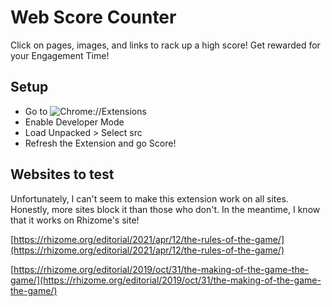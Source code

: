 # Web Score Counter

Click on pages, images, and links to rack up a high score! Get rewarded for your Engagement Time!

## Setup

* Go to ![Chrome://Extensions](chrome://Extensions)
* Enable Developer Mode
* Load Unpacked > Select src
* Refresh the Extension and go Score!

## Websites to test

Unfortunately, I can't seem to make this extension work on all sites. Honestly, more sites block it than those who don't. In the meantime, I know that it works on Rhizome's site!

[https://rhizome.org/editorial/2021/apr/12/the-rules-of-the-game/](https://rhizome.org/editorial/2021/apr/12/the-rules-of-the-game/)

[https://rhizome.org/editorial/2019/oct/31/the-making-of-the-game-the-game/](https://rhizome.org/editorial/2019/oct/31/the-making-of-the-game-the-game/)
